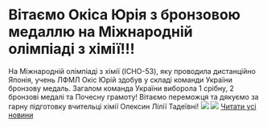 
# Вітаємо Окіса Юрія з бронзовою медаллю на Міжнародній олімпіаді з хімії!!!
На Міжнародній олімпіаді з хімії (ICHO-53), яку проводила дистанційно Японія, учень ЛФМЛ Окіс Юрій здобув у складі команди України бронзову медаль. Загалом команда України виборола 1 срібну, 2 бронзові медалі та Почесну грамоту!
Вітаємо переможця та дякуємо за гарну підготовку вчительці хімії Олексин Лілії Тадеївні!
![](/images/вітаємо-окіса-юрія-з-бронзовою-медаллю-на-міжнародній/olimp2.jpg)
![](/images/вітаємо-окіса-юрія-з-бронзовою-медаллю-на-міжнародній/olimp1.jpg)
[Читати усі новини](/news)
       